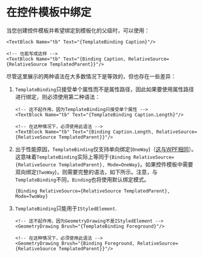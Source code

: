 # 在控件模板中绑定

当您创建控件模板并希望绑定到模板化的父级时，可以使用：

```markup
<TextBlock Name="tb" Text="{TemplateBinding Caption}"/>

<!-- 也能写成这样 -->
<TextBlock Name="tb" Text="{Binding Caption, RelativeSource={RelativeSource TemplatedParent}}"/>
```

尽管这里展示的两种语法在大多数情况下是等效的，但也存在一些差异：

1. `TemplateBinding`只接受单个属性而不是属性路径，因此如果要使用属性路径进行绑定，则必须使用第二种语法：

   ```markup
   <!-- 这不起作用，因为TemplateBinding只接受单个属性 -->
   <TextBlock Name="tb" Text="{TemplateBinding Caption.Length}"/>

   <!-- 在这种情况下，必须使用此语法 -->
   <TextBlock Name="tb" Text="{Binding Caption.Length, RelativeSource={RelativeSource TemplatedParent}}"/>
   ```

2. 出于性能原因，`TemplateBinding`仅支持单向绑定(`OneWay`)（[这与WPF相同](https://docs.microsoft.com/en-us/dotnet/desktop/wpf/advanced/templatebinding-markup-extension#remarks)）。这意味着`TemplateBinding`实际上等同于`{Binding RelativeSource={RelativeSource TemplatedParent}, Mode=OneWay}`。如果控件模板中需要双向绑定(`TwoWay`)，则需要完整的语法，如下所示。注意，与`TemplateBinding`不同，`Binding`也将使用默认绑定模式。

   ```markup
   {Binding RelativeSource={RelativeSource TemplatedParent}, Mode=TwoWay}
   ```

3. `TemplateBinding`只能用于`IStyledElement`.

   ```markup
   <!-- 这不起作用，因为GeometryDrawing不是IStyledElement -->
   <GeometryDrawing Brush="{TemplateBinding Foreground}"/>

   <!-- 在这种情况下，必须使用此语法 -->
   <GeometryDrawing Brush="{Binding Foreground, RelativeSource={RelativeSource TemplatedParent}}"/>
   ```
